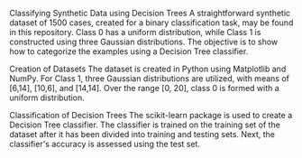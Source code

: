 Classifying Synthetic Data using Decision Trees A straightforward synthetic dataset of 1500 cases, created for a binary classification task, may be found in this repository. Class 0 has a uniform distribution, while Class 1 is constructed using three Gaussian distributions. The objective is to show how to categorize the examples using a Decision Tree classifier.

Creation of Datasets The dataset is created in Python using Matplotlib and NumPy. For Class 1, three Gaussian distributions are utilized, with means of [6,14], [10,6], and [14,14]. Over the range [0, 20], class 0 is formed with a uniform distribution.

Classification of Decision Trees The scikit-learn package is used to create a Decision Tree classifier. The classifier is trained on the training set of the dataset after it has been divided into training and testing sets. Next, the classifier's accuracy is assessed using the test set.
